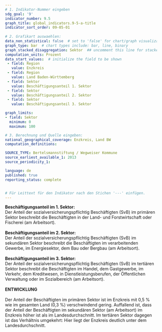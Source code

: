 ```yaml
---
# 1. Indikator-Nummer eingeben 
sdg_goal: '9' 
indicator_number: 9.5
graph_title: global_indicators.9-5-a-title
indicator_sort_order: 09-05-01
 
# 2. Grafikart auswaehlen: 
data_non_statistical: false  # set to 'false' for chart/graph visualization 
graph_type: bar  # chart types include: bar, line, binary 
graph_stacked_disaggregation: Sektor  ## uncomment this line for stacked bars. eplace 'Geschlecht' with the field of aggregation. 
computation_units: Prozent 
data_start_values:  # initialize the field to be shown  
 - field: Region 
   value: Enzkreis
 - field: Region 
   value: Land Baden-Württemberg
 - field: Sektor 
   value: Beschäftigungsanteil 1. Sektor
 - field: Sektor 
   value: Beschäftigungsanteil 2. Sektor
 - field: Sektor 
   value: Beschäftigungsanteil 3. Sektor

graph_limits:
- field: Sektor
  minimum: 0
  maximum: 100

# 3. Berechnung und Quelle eingeben: 
national_geographical_coverage: Enzkreis, Land BW
computation_definitions: 

SOURCE_TYPE: Bertelsmannstiftung / Wegweiser Kommune
source_earliest_available_1: 2013
source_periodicity_1: 

language: de   
published: true 
reporting_status: complete
 
 
# Für Leittext für den Indikator nach den Stichen '---' einfügen. 
---
```

**Beschäftigungsanteil im 1. Sektor:**<br>
Der Anteil der sozialversicherungspflichtig Beschäftigten (SvB) im primären Sektor beschreibt die Beschäftigten in der Land- und Forstwirtschaft oder Fischerei (am Arbeitsort).<br>
<br>
**Beschäftigungsanteil im 2. Sektor:**<br>
Der Anteil der sozialversicherungspflichtig Beschäftigten (SvB) im sekundären Sektor beschreibt die Beschäftigten im verarbeitenden Gewerbe, im Energiesektor, dem Bau oder Bergbau (am Arbeitsort).<br>
<br>
**Beschäftigungsanteil im 3. Sektor:**<br>
Der Anteil der sozialversicherungspflichtig Beschäftigten (SvB) im tertiären Sektor beschreibt die Beschäftigten im Handel, dem Gastgewerbe, im Verkehr, dem Kreditwesen, in Dienstleistungsberufen, der Öffentlichen Verwaltung oder im Sozialbereich (am Arbeitsort).<br>
<br>
**ENTWICKLUNG** <br>
<br>
Der Anteil der Beschäftigten im primären Sektor ist im Enzkreis mit 0,5 % wie im gesamten Land (0,3 %) verschwindend gering. Auffallend ist, dass der Anteil der Beschäftigten im sekundären Sektor (am Arbeitsort) im Enzkreis höher ist als im Landesdurchschnitt. Im tertiären Sektor dagegen ist das Verhältnis umgekehrt: Hier liegt der Enzkreis deutlich unter dem Landesdurchschnitt.
